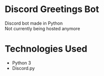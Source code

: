 # Discord Greetings Bot
Discord bot made in Python </br>
Not currently being hosted anymore

# Technologies Used
- Python 3
- Discord.py
